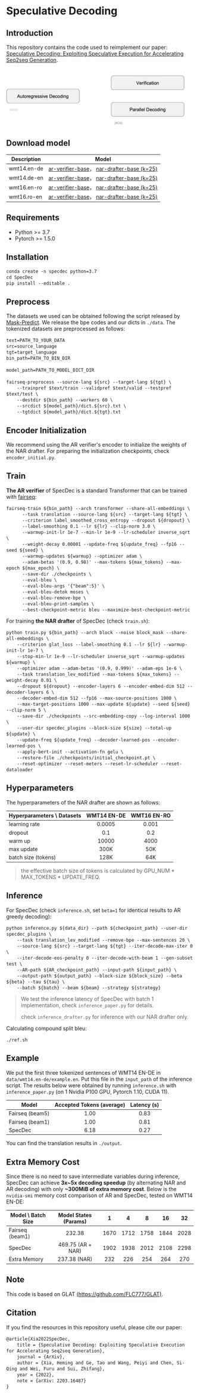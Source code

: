 # Speculative Decoding

## Introduction

This repository contains the code used to reimplement our paper: [Speculative Decoding: Exploiting Speculative Execution for Accelerating Seq2seq Generation](https://arxiv.org/pdf/2203.16487.pdf).

![SpecDec](./SpecDec.gif)

## Download model

| Description | Model                                                        |
| ----------- | ------------------------------------------------------------ |
| wmt14.en-de | [ar-verifier-base](https://drive.google.com/file/d/1L9z0Y5rked_tYn7Fllh-0VsRdgBHN1Mp/view?usp=sharing)， [nar-drafter-base (k=25)](https://drive.google.com/file/d/1fPYt1QGgIrNfk78XvGnrx_TeDRYePr2e/view?usp=sharing) |
| wmt14.de-en | [ar-verifier-base](https://drive.google.com/file/d/1h5EdTEt2PMqvAqCq2G5bRhCeWk8LzwoG/view?usp=sharing)， [nar-drafter-base (k=25)](https://drive.google.com/file/d/1IEX2K65rgv5SUHWxiowXYaS--Zqr3GvT/view?usp=sharing) |
| wmt16.en-ro | [ar-verifier-base](https://drive.google.com/file/d/1WocmZ9iw_OokYZY_BtzNAjGsgRXB-Aft/view?usp=sharing)， [nar-drafter-base (k=25)](https://drive.google.com/file/d/1V_WbPRbgmIy-4oZDkws9mdFSw8n8KOGm/view?usp=sharing) |
| wmt16.ro-en | [ar-verifier-base](https://drive.google.com/file/d/1LWHC56HvTtvs58EMwoYMT6jKByuMW1dB/view?usp=sharing)， [nar-drafter-base (k=25)](https://drive.google.com/file/d/1P21nU3u4WdJueEl4nqAY-cwUKAvzPu8A/view?usp=sharing) |

## Requirements

- Python >= 3.7
- Pytorch >= 1.5.0

## Installation

```
conda create -n specdec python=3.7
cd SpecDec
pip install --editable .
```

## Preprocess

The datasets we used can be obtained following the script released by [Mask-Predict](https://github.com/facebookresearch/Mask-Predict/blob/main/get_data.sh). We release the bpe codes and our dicts in `./data`.  The tokenized datasets are preprocessed as follows:

```
text=PATH_TO_YOUR_DATA
src=source_language
tgt=target_language
bin_path=PATH_TO_BIN_DIR

model_path=PATH_TO_MODEL_DICT_DIR

fairseq-preprocess --source-lang ${src} --target-lang ${tgt} \
    --trainpref $text/train --validpref $text/valid --testpref $text/test \
    --destdir ${bin_path} --workers 60 \
    --srcdict ${model_path}/dict.${src}.txt \
    --tgtdict ${model_path}/dict.${tgt}.txt
```

## Encoder Initialization

We recommend using the AR verifier's encoder to initialize the weights of the NAR drafter. For preparing the initialization checkpoints, check `encoder_initial.py`.

## Train

**The AR verifier** of SpecDec is a standard Transformer that can be trained with [fairseq](https://github.com/facebookresearch/fairseq/tree/main/examples/translation):

```
fairseq-train ${bin_path} --arch transformer --share-all-embeddings \
      --task translation --source-lang ${src} --target-lang ${tgt} \
      --criterion label_smoothed_cross_entropy --dropout ${dropout} \
      --label-smoothing 0.1 --lr ${lr} --clip-norm 3.0 \
      --warmup-init-lr 1e-7 --min-lr 1e-9 --lr-scheduler inverse_sqrt \
      --weight-decay 0.00001 --update-freq ${update_freq} --fp16 --seed ${seed} \
      --warmup-updates ${warmup} --optimizer adam \
      --adam-betas '(0.9, 0.98)' --max-tokens ${max_tokens} --max-epoch ${max_epoch} \
      --save-dir ./checkpoints \
      --eval-bleu \
      --eval-bleu-args '{"beam":5}' \
      --eval-bleu-detok moses \
      --eval-bleu-remove-bpe \
      --eval-bleu-print-samples \
      --best-checkpoint-metric bleu --maximize-best-checkpoint-metric
```

For training **the NAR drafter** of SpecDec (check `train.sh`):

```
python train.py ${bin_path} --arch block --noise block_mask --share-all-embeddings \
    --criterion glat_loss --label-smoothing 0.1 --lr ${lr} --warmup-init-lr 1e-7 \
    --stop-min-lr 1e-9 --lr-scheduler inverse_sqrt --warmup-updates ${warmup} \
    --optimizer adam --adam-betas '(0.9, 0.999)' --adam-eps 1e-6 \
    --task translation_lev_modified --max-tokens ${max_tokens} --weight-decay 0.01 \
    --dropout ${dropout} --encoder-layers 6 --encoder-embed-dim 512 --decoder-layers 6 \
    --decoder-embed-dim 512 --fp16 --max-source-positions 1000 \
    --max-target-positions 1000 --max-update ${update} --seed ${seed} --clip-norm 5 \
    --save-dir ./checkpoints --src-embedding-copy --log-interval 1000 \
    --user-dir specdec_plugins --block-size ${size} --total-up ${update} \
    --update-freq ${update_freq} --decoder-learned-pos --encoder-learned-pos \
    --apply-bert-init --activation-fn gelu \
    --restore-file ./checkpoints/initial_checkpoint.pt \
    --reset-optimizer --reset-meters --reset-lr-scheduler --reset-dataloader
```

## Hyperparameters

The hyperparameters of the NAR drafter are shown as follows:

| Hyperparameters \ Datasets | WMT14 EN-DE | WMT16 EN-RO |
| -------------------------- | :---------: | :---------: |
| learning rate              |   0.0005    |    0.001    |
| dropout                    |     0.1     |     0.2     |
| warm up                    |    10000    |    4000     |
| max update                 |    300K     |     50K     |
| batch size (tokens)        |    128K     |     64K     |

> the effective batch size of tokens is calculated by GPU_NUM * MAX_TOKENS * UPDATE_FREQ.

## Inference

For SpecDec   (check `inference.sh`, set `beta=1` for identical results to AR greedy decoding):

```
python inference.py ${data_dir} --path ${checkpoint_path} --user-dir specdec_plugins \
    --task translation_lev_modified --remove-bpe --max-sentences 20 \
    --source-lang ${src} --target-lang ${tgt} --iter-decode-max-iter 0 \
    --iter-decode-eos-penalty 0 --iter-decode-with-beam 1 --gen-subset test \
    --AR-path ${AR_checkpoint_path} --input-path ${input_path} \
    --output-path ${output_path} --block-size ${block_size} --beta ${beta} --tau ${tau} \
    --batch ${batch} --beam ${beam} --strategy ${strategy}
```

> We test the inference latency of SpecDec with batch 1 implementation, check `inference_paper.py` for details.
>
> check `inference_drafter.py` for inference with our NAR drafter only.

Calculating compound split bleu:

```
./ref.sh
```

## Example

We put the first three tokenized sentences of WMT14 EN-DE in `data/wmt14.en-de/example.en`. Put this file in the `input_path` of the inference script. The results below were obtained by running  `inference.sh` with  `inference_paper.py` (on 1 Nvidia P100 GPU, Pytorch 1.10, CUDA 11).

| Model           | Accepted Tokens (average) | Latency (s) |
| --------------- | :-----------------------: | :---------: |
| Fairseq (beam5) |           1.00            |    0.83     |
| Fairseq (beam1) |           1.00            |    0.81     |
| SpecDec         |           6.18            |    0.27     |

You can find the translation results in `./output`.

## Extra Memory Cost

Since there is no need to save intermediate variables during inference, SpecDec can achieve **3x~5x decoding speedup** (by alternating NAR and AR decoding) with only **~300MiB of extra memory cost**. Below is the `nvidia-smi` memory cost comparison of AR and SpecDec, tested on WMT14 EN-DE:

| Model \ Batch Size | Model States (Params) |  1   |  4   |  8   |  16  |  32  |
| ------------------ | :-------------------: | :--: | :--: | :--: | :--: | :--: |
| Fairseq (beam1)    |        232.38         | 1670 | 1712 | 1758 | 1844 | 2028 |
| SpecDec            |   469.75 (AR + NAR)   | 1902 | 1938 | 2012 | 2108 | 2298 |
| Extra Memory       |     237.38 (NAR)      | 232  | 226  | 254  | 264  | 270  |

## Note

This code is based on GLAT [(https://github.com/FLC777/GLAT)](https://github.com/FLC777/GLAT). 

## Citation

If you find the resources in this repository useful, please cite our paper:

```
@article{Xia2022SpecDec,
	title = {Speculative Decoding: Exploiting Speculative Execution for Accelerating Seq2seq Generation},
	journal = {ArXiv},
	author = {Xia, Heming and Ge, Tao and Wang, Peiyi and Chen, Si-Qing and Wei, Furu and Sui, Zhifang},
	year = {2022},
	note = {arXiv: 2203.16487}
}
```

